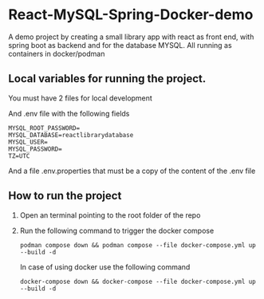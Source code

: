 # React-MySQL-Spring-Docker-demo
A demo project by creating a small library app with react as front end, with spring boot as backend and for the database MYSQL. All running as containers in docker/podman


## Local variables for running the project.
You must have 2 files for local development

And .env file with the following fields

```
MYSQL_ROOT_PASSWORD=
MYSQL_DATABASE=reactlibrarydatabase
MYSQL_USER=
MYSQL_PASSWORD=
TZ=UTC
```

And a file .env.properties that must be a copy of the content of the .env file


## How to run the project
1. Open an terminal pointing to the root folder of the repo
2. Run the following command to trigger the docker compose
    ```
    podman compose down && podman compose --file docker-compose.yml up --build -d
    ```

    In case of using docker use the following command

    ```
    docker-compose down && docker-compose --file docker-compose.yml up --build -d
    ```